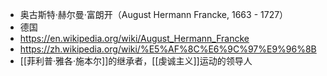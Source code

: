 - 奥古斯特·赫尔曼·富朗开（August Hermann Francke, 1663 - 1727）
- 德国
- https://en.wikipedia.org/wiki/August_Hermann_Francke
- https://zh.wikipedia.org/wiki/%E5%AF%8C%E6%9C%97%E9%96%8B
- [[菲利普·雅各·施本尔]]的继承者，[[虔诚主义]]运动的领导人